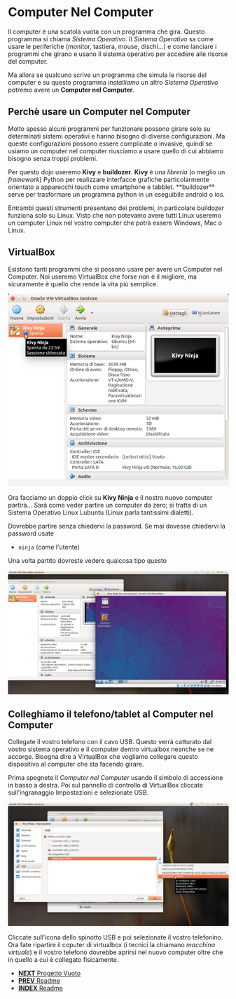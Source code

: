 # Computer Nel Computer

Il computer è una scatola vuota con un programma che gira. Questo programma si chiama *Sistema Operativo*. Il 
*Sistema Operativo* sa come usare le periferiche (monitor, tastiera, mouse, dischi...) e come lanciare i programmi
che girano e usano il sistema operativo per accedere alle risorse del computer.

Ma allora se qualcuno scrive un programma che simula le risorse del computer e su questo programma *installiamo*
un altro *Sistema Operativo* potremo avere un **Computer nel Computer**.

## Perchè usare un Computer nel Computer

Molto spesso alcuni programmi per funzionare possono girare solo su determinati sistemi operativi e hanno bisogno di
diverse configurazioni. Ma queste configurazioni possono essere complicate o invasive, quindi se usiamo un computer 
nel computer riusciamo a usare quello di cui abbiamo bisogno senza troppi problemi.

Per questo dojo useremo **Kivy** e **buildozer**. **Kivy** è una *libreria* (o meglio un *framework*) Python per 
realizzare interfacce grafiche particolarmente orientato a apparecchi touch come smartphone e tabblet. **buildozer°°
serve per trasformare un programma python in un eseguibile android o ios.

Entrambi questi strumenti presentano dei problemi, in particolare buildozer funziona solo su Linux. Visto che non 
potevamo avere tutti Linux useremo un computer Linux nel vostro computer che potrà essere Windows, Mac o Linux.

## VirtualBox

Esistono tanti programmi che si possono usare per avere un Computer nel Computer. Noi useremo VirtualBox che forse non 
è il migliore, ma sicuramente è quello che rende la vita più semplice.

![VirtualBox](vbox_welcome.png)

Ora facciamo un doppio click su **Kivy Ninja** e il nostro nuovo computer partirà... Sarà come veder partire un computer 
da zero; si tratta di un Sistema Operativo Linux Lubuntu (Linux parla tantissimi dialetti).

Dovrebbe partire senza chiedervi la password. Se mai dovesse chiedervi la password usate

* `ninja` (come l'utente)

Una volta partito dovreste vedere qualcosa tipo questo 

![VirtualBox Running](computer_nel_computer.png)

## Colleghiamo il telefono/tablet al Computer nel Computer

Collegate il vostro telefono con il cavo USB. Questo verrà catturato dal vostro sistema operativo e il computer dentro
virtualbox neanche se ne accorge. Bisogna dire a VirtualBox che vogliamo collegare questo dispositivo al computer che
sta facendo girare.

Prima spegnete il *Computer nel Computer* usando il simbolo di accessione in basso a destra. Poi sul pannello di 
controllo di VirtualBox cliccate sull'ingranaggio Impostazioni e selezionate USB.

![VirtualBox USB](aggiungi_usb.png)

Cliccate sull'icona dello spinotto USB e poi selezionate il vostro telefonino. Ora fate ripartire il coputer di 
virtualbox (i tecnici la chiamano *macchina virtuale*) e il vostro telefono dovrebbe aprirsi nel nuovo computer oltre
che in quello a cui è collegato fisicamente.

* [**NEXT** Progetto Vuoto](progetto_vuoto.md)
* [**PREV** Readme](Readme.md)
* [**INDEX** Readme](Readme.md)
